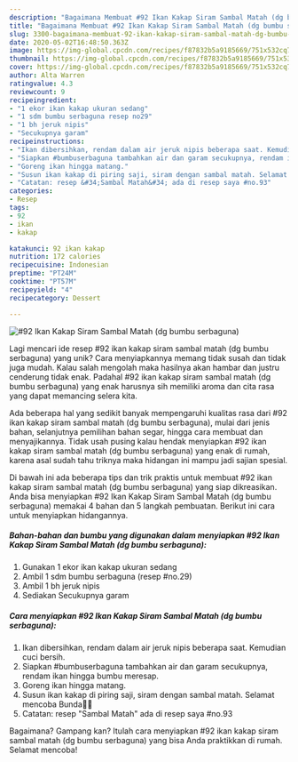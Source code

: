 ```yaml
---
description: "Bagaimana Membuat #92 Ikan Kakap Siram Sambal Matah (dg bumbu serbaguna) yang Menggugah Selera"
title: "Bagaimana Membuat #92 Ikan Kakap Siram Sambal Matah (dg bumbu serbaguna) yang Menggugah Selera"
slug: 3300-bagaimana-membuat-92-ikan-kakap-siram-sambal-matah-dg-bumbu-serbaguna-yang-menggugah-selera
date: 2020-05-02T16:48:50.363Z
image: https://img-global.cpcdn.com/recipes/f87832b5a9185669/751x532cq70/92-ikan-kakap-siram-sambal-matah-dg-bumbu-serbaguna-foto-resep-utama.jpg
thumbnail: https://img-global.cpcdn.com/recipes/f87832b5a9185669/751x532cq70/92-ikan-kakap-siram-sambal-matah-dg-bumbu-serbaguna-foto-resep-utama.jpg
cover: https://img-global.cpcdn.com/recipes/f87832b5a9185669/751x532cq70/92-ikan-kakap-siram-sambal-matah-dg-bumbu-serbaguna-foto-resep-utama.jpg
author: Alta Warren
ratingvalue: 4.3
reviewcount: 9
recipeingredient:
- "1 ekor ikan kakap ukuran sedang"
- "1 sdm bumbu serbaguna resep no29"
- "1 bh jeruk nipis"
- "Secukupnya garam"
recipeinstructions:
- "Ikan dibersihkan, rendam dalam air jeruk nipis beberapa saat. Kemudian cuci bersih."
- "Siapkan #bumbuserbaguna tambahkan air dan garam secukupnya, rendam ikan hingga bumbu meresap."
- "Goreng ikan hingga matang."
- "Susun ikan kakap di piring saji, siram dengan sambal matah. Selamat mencoba Bunda🙏😊"
- "Catatan: resep &#34;Sambal Matah&#34; ada di resep saya #no.93"
categories:
- Resep
tags:
- 92
- ikan
- kakap

katakunci: 92 ikan kakap 
nutrition: 172 calories
recipecuisine: Indonesian
preptime: "PT24M"
cooktime: "PT57M"
recipeyield: "4"
recipecategory: Dessert

---
```



![#92 Ikan Kakap Siram Sambal Matah (dg bumbu serbaguna)](https://img-global.cpcdn.com/recipes/f87832b5a9185669/751x532cq70/92-ikan-kakap-siram-sambal-matah-dg-bumbu-serbaguna-foto-resep-utama.jpg)

Lagi mencari ide resep #92 ikan kakap siram sambal matah (dg bumbu serbaguna) yang unik? Cara menyiapkannya memang tidak susah dan tidak juga mudah. Kalau salah mengolah maka hasilnya akan hambar dan justru cenderung tidak enak. Padahal #92 ikan kakap siram sambal matah (dg bumbu serbaguna) yang enak harusnya sih memiliki aroma dan cita rasa yang dapat memancing selera kita.

Ada beberapa hal yang sedikit banyak mempengaruhi kualitas rasa dari #92 ikan kakap siram sambal matah (dg bumbu serbaguna), mulai dari jenis bahan, selanjutnya pemilihan bahan segar, hingga cara membuat dan menyajikannya. Tidak usah pusing kalau hendak menyiapkan #92 ikan kakap siram sambal matah (dg bumbu serbaguna) yang enak di rumah, karena asal sudah tahu triknya maka hidangan ini mampu jadi sajian spesial.




Di bawah ini ada beberapa tips dan trik praktis untuk membuat #92 ikan kakap siram sambal matah (dg bumbu serbaguna) yang siap dikreasikan. Anda bisa menyiapkan #92 Ikan Kakap Siram Sambal Matah (dg bumbu serbaguna) memakai 4 bahan dan 5 langkah pembuatan. Berikut ini cara untuk menyiapkan hidangannya.

<!--inarticleads1-->

##### Bahan-bahan dan bumbu yang digunakan dalam menyiapkan #92 Ikan Kakap Siram Sambal Matah (dg bumbu serbaguna):

1. Gunakan 1 ekor ikan kakap ukuran sedang
1. Ambil 1 sdm bumbu serbaguna (resep #no.29)
1. Ambil 1 bh jeruk nipis
1. Sediakan Secukupnya garam




<!--inarticleads2-->

##### Cara menyiapkan #92 Ikan Kakap Siram Sambal Matah (dg bumbu serbaguna):

1. Ikan dibersihkan, rendam dalam air jeruk nipis beberapa saat. Kemudian cuci bersih.
1. Siapkan #bumbuserbaguna tambahkan air dan garam secukupnya, rendam ikan hingga bumbu meresap.
1. Goreng ikan hingga matang.
1. Susun ikan kakap di piring saji, siram dengan sambal matah. Selamat mencoba Bunda🙏😊
1. Catatan: resep &#34;Sambal Matah&#34; ada di resep saya #no.93




Bagaimana? Gampang kan? Itulah cara menyiapkan #92 ikan kakap siram sambal matah (dg bumbu serbaguna) yang bisa Anda praktikkan di rumah. Selamat mencoba!
